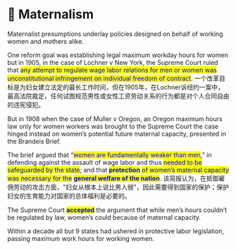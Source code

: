 # 👩 Maternalism

Maternalist presumptions underlay policies designed on behalf of working women and mothers alike.

One reform goal was establishing legal maximum workday hours for women but in 1905, in the case of Lochner v New York, the Supreme Court ruled that <mark style="color:blue;">any attempt to regulate wage labor relations for men or women was unconstitutional infringement on individual freedom of contract</mark>. 一个改革目标是为妇女建立法定的最长工作时间，但在1905年，在Lochner诉纽约一案中，最高法院裁定，任何试图规范男性或女性工资劳动关系的行为都是对个人合同自由的违宪侵犯。

But in 1908 when the case of Muller v Oregon, an Oregon maximum hours law only for women workers was brought to the Supreme Court the case hinged instead on women’s potential future maternal capacity, presented in the Brandeis Brief.

The brief argued that “<mark style="color:blue;">women are fundamentally weaker than men</mark>,” in defending against the assault of wage labor and thus <mark style="color:blue;">needed to be safeguarded by the state</mark>; and that <mark style="color:blue;">**protection**</mark> <mark style="color:blue;"></mark><mark style="color:blue;">of women’s maternal capacity was necessary for the</mark> <mark style="color:blue;"></mark><mark style="color:blue;">**general welfare of the nation**</mark>. 该简报认为，在抵御雇佣劳动的攻击方面，"妇女从根本上说比男人弱"，因此需要得到国家的保护；保护妇女的生育能力对国家的总体福利是必要的。

The Supreme Court <mark style="color:blue;">**accepted**</mark> the argument that while men’s hours couldn’t be regulated by law, women’s could because of maternal capacity.

Within a decade all but 9 states had ushered in protective labor legislation, passing maximum work hours for working women.

